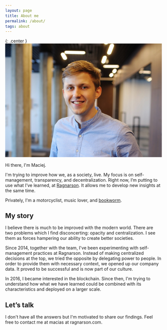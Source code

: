 ```yaml
---
layout: page
title: About me
permalink: /about/
tags: about
---
```


{: .center }
![](/images/me.jpeg)

Hi there, I'm Maciej.

I'm trying to improve how we, as a society, live. My focus is on self-management, transparency, and decentralization. Right now, I’m putting to use what I’ve learned, at [Ragnarson](https://ragnarson.com). It allows me to develop new insights at the same time.

Privately, I'm a motorcyclist, music lover, and [bookworm](https://www.goodreads.com/user/show/27998062-maciej-ga-kiewicz).

## My story

I believe there is much to be improved with the modern world. There are two problems which I find disconcerting: opacity and centralization. I see them as forces hampering our ability to create better societies.

Since 2014, together with the team, I've been experimenting with self-management practices at Ragnarson. Instead of making centralized decisions at the top, we tried the opposite by delegating power to people. In order to provide them with necessary context, we opened up our company data. It proved to be successful and is now part of our culture.

In 2016, I became interested in the blockchain. Since then, I'm trying to understand how what we have learned could be combined with its characteristics and deployed on a larger scale.

## Let’s talk

I don't have all the answers but I'm motivated to share our findings. Feel free to contact me at macias at ragnarson.com.
